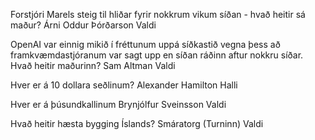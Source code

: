 Forstjóri Marels steig til hliðar fyrir nokkrum vikum síðan - hvað heitir sá maður?
	Árni Oddur Þórðarson
		Valdi

OpenAI var einnig mikið í fréttunum uppá síðkastið vegna þess að framkvæmdastjóranum var sagt upp en síðan ráðinn aftur nokkru síðar. Hvað heitir maðurinn?
	Sam Altman
		Valdi

Hver er á 10 dollara seðlinum?
	Alexander Hamilton
		Halli

Hver er á þúsundkallinum
	Brynjólfur Sveinsson
		Valdi

Hvað heitir hæsta bygging Íslands?
	Smáratorg (Turninn)
		Valdi